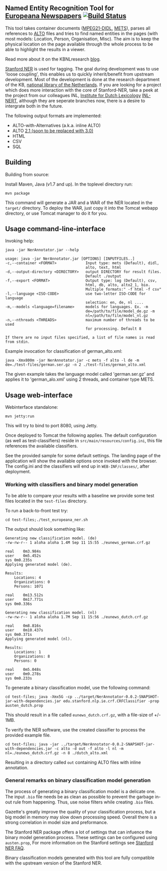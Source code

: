 Named Entity Recognition Tool for <br>[Europeana Newspapers](http://www.europeana-newspapers.eu/) [![Build Status](https://secure.travis-ci.org/KBNLresearch/europeananp-ner.png?branch=master)](http://travis-ci.org/KBNLresearch/europeananp-ner)
------------------------------------------------------

This tool takes container documents ([MPEG21-DIDL](http://xml.coverpages.org/mpeg21-didl.html), [METS](http://www.loc.gov/standards/mets/)),
parses all references to [ALTO](http://www.loc.gov/standards/alto/) files and tries to find named entities in the pages
(with most models: Location, Person, Organisation, Misc). The aim is to keep the physical location on the page available through the whole process
to be able to highlight the results in a viewer.

Read more about it on the KBNLresearch [blog](http://researchkb.wordpress.com/2014/03/03/ner-newspapers/).

[Stanford NER](http://www-nlp.stanford.edu/software/CRF-NER.shtml) is used for tagging. The goal during development was to use 'loose coupling',
this enables us to quickly inherit/benefit from upstream development. Most of the development is done at the research department of the KB,
[national library of the Netherlands](http://kb.nl/en/research). If you are looking for a project which does more interaction with the core of
Stanford-NER, take a peek at the project from our colleagues INL,
[Institute for Dutch Lexicology](http://www.inl.nl/our-work-and-working-methods) [INL-NERT](https://github.com/INL/NERT),
although they are seperate branches now, there is a desire to intergrate both in the future.

The following output formats are implemented:

* ALTO-with-Alternatives (a.k.a. inline ALTO)
* ALTO [2.1 (soon to be replaced with 3.0)](http://www.loc.gov/standards/alto/v3/alto-3-0.xsd)
* HTML
* CSV
* SQL

## Building

Building from source:

Install Maven, Java (v1.7 and up). In the toplevel directory run:

    mvn package

This command will generate a JAR and a WAR of the NER located in the `target/` directory.
To deploy the WAR, just copy it into the Tomcat webapp directory, or use Tomcat
manager to do it for you.

## Usage command-line-interface

Invoking help:

    java -jar NerAnnotator.jar --help

    usage: java -jar NerAnnotator.jar [OPTIONS] [INPUTFILES..]
    -c,--container <FORMAT>             Input type: mets (Default), didl,
                                        alto, text, html
    -d,--output-directory <DIRECTORY>   output DIRECTORY for result files.
                                        Default ./output
    -f,--export <FORMAT>                Output type: log (Default), csv,
                                        html, db, alto, alto2_1, bio.
                                        Multiple formats:" -f html -f csv"
    -l,--language <ISO-CODE>            use two-letter ISO-CODE for language
                                        selection: en, de, nl ....
    -m,--models <language=filename>     models for languages. Ex. -m
                                        de=/path/to/file/model_de.gz -m
                                        nl=/path/to/file/model_nl.gz
    -n,--nthreads <THREADS>             maximum number of threads to be used
                                        for processing. Default 8

    If there are no input files specified, a list of file names is read from stdin.

Example invocation for classification of german_alto.xml:

    java -Xmx800m -jar NerAnnotator.jar -c mets -f alto -l de -m de=./test-files/german.ser.gz -n 2 ./test-files/german_alto.xml

The given example takes the language model called 'german.ser.gz' and
applies it to 'german_alo.xml' using 2 threads, and container type METS.

## Usage web-interface

Webinterface standalone:

    mvn jetty:run

This will try to bind to port 8080, using Jetty.

Once deployed to Tomcat the following applies. The default configuration (as well as test-classifiers)
reside in `src/main/resources/config.ini`, this file references the available classifiers.

See the provided sample for some default settings. The landing page of the application
will show the available options once invoked with the browser.  The config.ini and the
classifiers will end up in `WEB-INF/classes/`, after deployment.

### Working with classifiers and binary model generation

To be able to compare your results with a baseline we provide
some test files located in the ```test-files``` directory.

To run a back-to-front test try:

    cd test-files;./test_europeana_ner.sh

The output should look something like:

    Generating new classification model. (de)
    -rw-rw-r-- 1 aloha aloha 1.4M Sep 11 15:55 ./eunews_german.crf.gz

    real	0m3.984s
    user	0m5.452s
    sys	0m0.235s
    Applying generated model (de).

    Results:
        Locations: 4
        Organizations: 0
        Persons: 1071

    real	0m13.512s
    user	0m17.771s
    sys	0m0.336s

    Generating new classification model. (nl)
    -rw-rw-r-- 1 aloha aloha 1.7M Sep 11 15:56 ./eunews_dutch.crf.gz

    real	0m8.816s
    user	0m10.437s
    sys	0m0.371s
    Applying generated model (nl).

    Results:
        Locations: 1
        Organizations: 8
        Persons: 0

    real	0m5.048s
    user	0m9.278s
    sys	0m0.233s

To generate a binary classification model, use the following command:

    cd test-files; java -Xmx5G -cp ../target/NerAnnotator-0.0.2-SNAPSHOT-jar-with-dependencies.jar edu.stanford.nlp.ie.crf.CRFClassifier -prop austen_dutch.prop

This should result in a file called `eunews_dutch.crf.gz`, with a file-size of +/- 1MB.

To verify the NER software, use the created classifier to process the provided example file.

    cd test-files; java -jar ../target/NerAnnotator-0.0.2-SNAPSHOT-jar-with-dependencies.jar -c alto -d out -f alto -l nl -m nl=./eunews_dutch.crf.gz -n 8 ./dutch_alto.xml

Resulting in a directory called `out` containing ALTO files with inline annotation.

### General remarks on binary classification model generation

The process of generating a binary classification model is a delicate one. The input
`.bio` file needs be as clean as possible to prevent the garbage in-out rule from
happening. Thus, use noise filters while creating `.bio` files.

Gazette's greatly improve the quality of your classification process, but a
big model in memory may slow down processing speed. Overall there is a strong
correlation in model size and preformance.

The Stanford NER package offers a lot of settings that can infuence the
binary model generation process. These settings can be configured using
`austen.prop`, For more information on the Stanford settings see
[Stanford NER FAQ](http://nlp.stanford.edu/software/crf-faq.shtml).

Binary classification models generated with this tool are fully compatible with the upstream
version of the Stanford NER.

